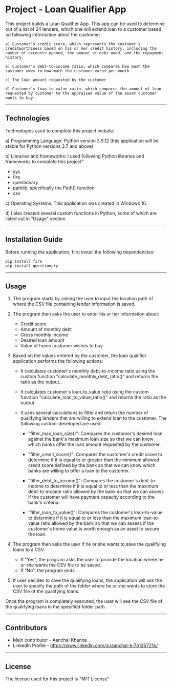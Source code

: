 # Project - Loan Qualifier App

This project builds a Loan Qualifier App. This app can be used to determine out of a list of 24 lenders, which one will extend loan to a customer based on following information about the customer:

    a) Customer's credit score, which represents the customer's creditworthiness based on his or her credit history, including the number of accounts opened, the amount of debt owed, and the repayment history. 

    b) Customer's debt-to-income ratio, which compares how much the customer owes to how much the customer earns per month

    c) The loan amount requested by the customer

    d) Customer's loan-to-value ratio, which compares the amount of loan requested by customer to the appraised value of the asset customer wants to buy.

---

## Technologies

Technologies used to complete this project include:

a) Programming Language: Python version 3.9.12 (this application will be stable for Python versions 3.7 and above)

b) Libraries and frameworks: I used following Python libraries and frameworks to complete this project"
 - sys
 - fire
 - questionary
 - pathlib, specifically the Path() function
 - csv

c) Operating Systems: This application was created in Windows 10.

d) I also created several custom functions in Python, some of which are listed out in "Usage" section.

---

## Installation Guide

Before running the application, first install the following dependencies:
    
    pip install fire
    pip install questionary

---

## Usage

1) The program starts by asking the user to input the location path of where the CSV file containing lender information is saved.



2) The program then asks the user to enter his or her information about:
    - Credit score
	- Amount of monthly debt
	- Gross monthly income
	- Desired loan amount
	- Value of home customer wishes to buy

 


3) Based on the values entered by the customer, the loan qualifier application performs the following actions: 
    - It calculates customer's monthly debt-to-income ratio using the custom function "calculate_monthly_debt_ratio()" and returns the ratio as the output..

    - It calculates customer's loan_to_value ratio using the custom function "calculate_loan_to_value_ratio()" and returns the ratio as the output.

    - It uses several calculations to filter and return the number of qualifying lenders that are willing to extend loan to the customer. The following custom-developed are used:
        - "filter_max_loan_size()": Compares the customer's desired loan against the bank's maximum loan size so that we can know which banks offer the loan amount requested by the customer.

        - "filter_credit_score()": Compares the customer's credit score to determine if it is equal to or greater than the minimum allowed credit score defined by the bank so that we can know which banks are willing to offer a loan to the customer.

        - "filter_debt_to_income()": Compares the customer's debt-to-income to determine if it is equal to or less than the maximum debt-to-income ratio allowed by the bank so that we can assess if the customer will have payment capacity according to the bank's criteria.

        - "filter_loan_to_value()": Compares the customer's loan-to-value to determine if it is equal to or less than the maximum loan-to-value ratio allowed by the bank so that we can assess if the customer's home value is worth enough as an asset to secure the loan.


    
4) The program then asks the user if he or she wants to save the qualifying loans to a CSV. 
	- If "Yes", the program asks the user to provide the location where he or she wants the CSV file to be saved.
	- If "No", the program ends.

5) If user decides to save the qualifying loans, the application will ask the user to specify the path of the folder where he or she wants to store the CSV file of the qualifying loans.

Once the program is completely executed, the user will see the CSV file of the qualifying loans in the specified folder path.

---

## Contributors

 - Main contributor - Aanchal Khanna
 - LinkedIn Profile - https://www.linkedin.com/in/aanchal-k-7b126721b/

---

## License

The license used for this project is "MIT License"